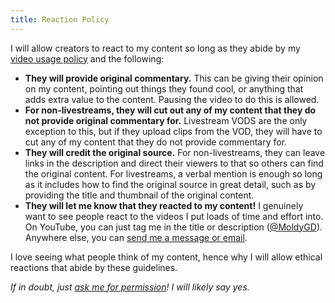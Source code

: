 ```yaml
---
title: Reaction Policy
---
```


I will allow creators to react to my content so long as they abide by my [video usage policy](/video-usage/) and the following:

- **They will provide original commentary.** This can be giving their opinion on my content, pointing out things they found cool, or anything that adds extra value to the content. Pausing the video to do this is allowed.
- **For non-livestreams, they will cut out any of my content that they do not provide original commentary for.** Livestream VODS are the only exception to this, but if they upload clips from the VOD, they will have to cut any of my content that they do not provide commentary for.
- **They will credit the original source.** For non-livestreams, they can leave links in the description and direct their viewers to that so others can find the original content. For livestreams, a verbal mention is enough so long as it includes how to find the original source in great detail, such as by providing the title and thumbnail of the original content.
- **They will let me know that they reacted to my content!** I genuinely want to see people react to the videos I put loads of time and effort into. On YouTube, you can just tag me in the title or description ([@MoldyGD](/youtube/)). Anywhere else, you can [send me a message or email](/contact/).

I love seeing what people think of my content, hence why I will allow ethical reactions that abide by these guidelines.

*If in doubt, just [ask me for permission](/contact/)! I will likely say yes.*
